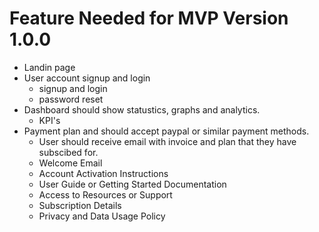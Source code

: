# Feature Needed for MVP Version 1.0.0
- Landin page
- User account signup and login
    - signup and login
    - password reset
- Dashboard should show statustics, graphs and analytics.
    - KPI's
- Payment plan and should accept paypal or similar payment methods.
    * User should receive email with invoice and plan that they have subscibed for.
    * Welcome Email
    * Account Activation Instructions
    * User Guide or Getting Started Documentation
    * Access to Resources or Support
    * Subscription Details
    * Privacy and Data Usage Policy